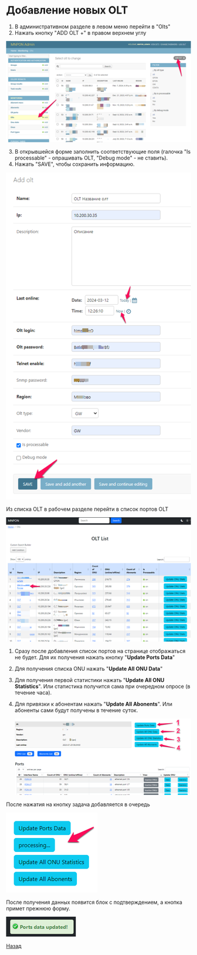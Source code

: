 # **Добавление новых OLT**

1. В административном разделе в левом меню перейти в "Olts"
2. Нажать кнопку "ADD OLT +" в правом верхнем углу

![](img/Pasted%20image%2020240312122334.png)


3. В открывшейся форме заполнить соответствующие поля (галочка "Is processable" - опрашивать OLT, "Debug mode" - не ставить).
4. Нажать "SAVE", чтобы сохранить информацию.

![](img/Pasted%20image%2020240312125331.png)

Из списка OLT в рабочем разделе перейти в список портов OLT

![](img/Pasted%20image%2020240312125753.png)


1. Сразу после добавления спиcок портов на странице отображаться не будет. Для их получения нажать кнопку "**Update Ports Data**"
2. Для получения списка ONU нажать "**Update All ONU Data**"
3. Для получения первой статистики нажать "**Update All ONU Statistics**". Или статистика получится сама при очередном опросе (в течение часа).
4. Для привязки к абонентам нажать "**Update All Abonents**". Или абоненты сами будут получены в течение суток.
   
   ![](img/Pasted%20image%2020240427200332.png)


После нажатия на кнопку задача добавляется в очередь

![](img/Pasted%20image%2020240427200105.png)

После получения данных появится блок с подтверждением, а кнопка примет прежнюю форму.

![](img/Pasted%20image%2020240427200442.png)


[Назад](readme.md)